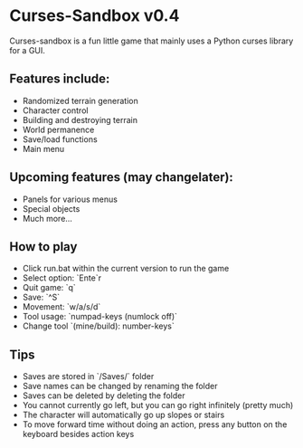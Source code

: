 <h1>Curses-Sandbox v0.4</h1>

<p>Curses-sandbox is a fun little game that mainly uses a Python curses library for a GUI.</p>
<h2>Features include:</h2>
    <ul>
        <li>Randomized terrain generation</li>
        <li>Character control</li>
        <li>Building and destroying terrain</li>
        <li>World permanence</li>
        <li>Save/load functions</li>
        <li>Main menu</li>
    </ul>
<h2>Upcoming features (may changelater):</h2>
    <ul>
        <li>Panels for various menus</li>
        <li>Special objects</li>
        <li>Much more...</li>
    </ul>
<h2>How to play</h2>
    <ul>
        <li>Click run.bat within the current version to run the game</li>
        <li>Select option: `Ente`r</li>
        <li>Quit game: `q`</li>
        <li>Save: `^S`</li>
        <li>Movement: `w/a/s/d`</li>
        <li>Tool usage: `numpad-keys (numlock off)`</li>
        <li>Change tool `(mine/build): number-keys`</li>
    </ul>
<h2>Tips</h2>
    <ul>
        <li>Saves are stored in `/Saves/` folder</li>
        <li>Save names can be changed by renaming the folder</li>
        <li>Saves can be deleted by deleting the folder</li>
        <li>You cannot currently go left, but you can go right infinitely (pretty much)</li>
        <li>The character will automatically go up slopes or stairs</li>
        <li>To move forward time without doing an action, press any button on the keyboard besides action keys</li>
    </ul>